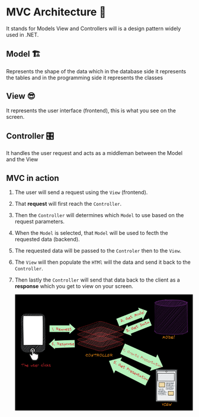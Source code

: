 # MVC Architecture 💪
It stands for Models View and Controllers will is a design pattern widely used in .NET.

## Model 🏗️
Represents the shape of the data which in the database side it represents the tables and in the programming side it represents the classes

## View 😎
It represents the user interface (frontend), this is what you see on the screen.

## Controller 🎛️
It handles the user request and acts as a middleman between the Model and the View

## MVC in action
1. The user will send a request using the `View` (frontend).
2. That **request** will first reach the `Controller`.
3. Then the `Controller` will determines which `Model` to use based on the request parameters.
4. When the `Model` is selected, that `Model` will be used to fecth the requested data (backend).
5. The requested data will be passed to the `Controler` then to the `View`.
6. The `View` will then populate the `HTMl` will the data and send it back to the `Controller`.
7. Then lastly the `Controller` will send that data back to the client as a **response** which you get to view on your screen. 

    <kbd>
      <img src="https://github.com/MinenhleNkosi/ASP.NET_Core_Web_API/blob/main/eCommerse/eCommerseApp/Notes/2.%20MVC%20Architecture/Images/1.png?raw=true" height="auto" width="600" />
    </kbd>
